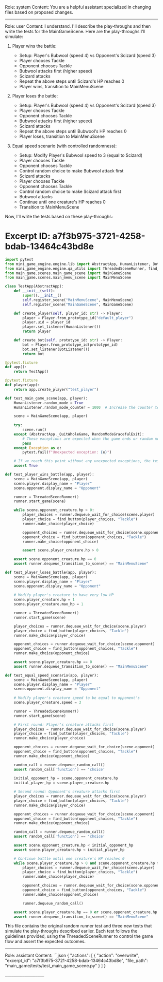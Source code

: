 Role: system
Content: You are a helpful assistant specialized in changing files based on proposed changes.
__________________
Role: user
Content: I understand. I'll describe the play-throughs and then write the tests for the MainGameScene. Here are the play-throughs I'll simulate:

1. Player wins the battle:
   - Setup: Player's Bubwool (speed 4) vs Opponent's Scizard (speed 3)
   - Player chooses Tackle
   - Opponent chooses Tackle
   - Bubwool attacks first (higher speed)
   - Scizard attacks
   - Repeat the above steps until Scizard's HP reaches 0
   - Player wins, transition to MainMenuScene

2. Player loses the battle:
   - Setup: Player's Bubwool (speed 4) vs Opponent's Scizard (speed 3)
   - Player chooses Tackle
   - Opponent chooses Tackle
   - Bubwool attacks first (higher speed)
   - Scizard attacks
   - Repeat the above steps until Bubwool's HP reaches 0
   - Player loses, transition to MainMenuScene

3. Equal speed scenario (with controlled randomness):
   - Setup: Modify Player's Bubwool speed to 3 (equal to Scizard)
   - Player chooses Tackle
   - Opponent chooses Tackle
   - Control random choice to make Bubwool attack first
   - Scizard attacks
   - Player chooses Tackle
   - Opponent chooses Tackle
   - Control random choice to make Scizard attack first
   - Bubwool attacks
   - Continue until one creature's HP reaches 0
   - Transition to MainMenuScene

Now, I'll write the tests based on these play-throughs:

# Excerpt ID: a7f3b975-3721-4258-bdab-13464c43bd8e
```python main_game/tests/test_main_game_scene.py
import pytest
from mini_game_engine.engine.lib import AbstractApp, HumanListener, BotListener, Player, Creature, Skill
from mini_game_engine.engine.qa_utils import ThreadedSceneRunner, find_button
from main_game.scenes.main_game_scene import MainGameScene
from main_game.scenes.main_menu_scene import MainMenuScene

class TestApp(AbstractApp):
    def __init__(self):
        super().__init__()
        self.register_scene("MainMenuScene", MainMenuScene)
        self.register_scene("MainGameScene", MainGameScene)

    def create_player(self, player_id: str) -> Player:
        player = Player.from_prototype_id("default_player")
        player.uid = player_id
        player.set_listener(HumanListener())
        return player

    def create_bot(self, prototype_id: str) -> Player:
        bot = Player.from_prototype_id(prototype_id)
        bot.set_listener(BotListener())
        return bot

@pytest.fixture
def app():
    return TestApp()

@pytest.fixture
def player(app):
    return app.create_player("test_player")

def test_main_game_scene(app, player):
    HumanListener.random_mode = True
    HumanListener.random_mode_counter = 1000  # Increase the counter to allow for more interactions

    scene = MainGameScene(app, player)
    
    try:
        scene.run()
    except (AbstractApp._QuitWholeGame, RandomModeGracefulExit):
        # These exceptions are expected when the game ends or random mode finishes
        pass
    except Exception as e:
        pytest.fail(f"Unexpected exception: {e}")

    # If we reach this point without any unexpected exceptions, the test is considered successful
    assert True

def test_player_wins_battle(app, player):
    scene = MainGameScene(app, player)
    scene.player.display_name = "Player"
    scene.opponent.display_name = "Opponent"

    runner = ThreadedSceneRunner()
    runner.start_game(scene)

    while scene.opponent_creature.hp > 0:
        player_choices = runner.dequeue_wait_for_choice(scene.player)
        player_choice = find_button(player_choices, "Tackle")
        runner.make_choice(player_choice)

        opponent_choices = runner.dequeue_wait_for_choice(scene.opponent)
        opponent_choice = find_button(opponent_choices, "Tackle")
        runner.make_choice(opponent_choice)

        assert scene.player_creature.hp > 0

    assert scene.opponent_creature.hp == 0
    assert runner.dequeue_transition_to_scene() == "MainMenuScene"

def test_player_loses_battle(app, player):
    scene = MainGameScene(app, player)
    scene.player.display_name = "Player"
    scene.opponent.display_name = "Opponent"
    
    # Modify player's creature to have very low HP
    scene.player_creature.hp = 1
    scene.player_creature.max_hp = 1

    runner = ThreadedSceneRunner()
    runner.start_game(scene)

    player_choices = runner.dequeue_wait_for_choice(scene.player)
    player_choice = find_button(player_choices, "Tackle")
    runner.make_choice(player_choice)

    opponent_choices = runner.dequeue_wait_for_choice(scene.opponent)
    opponent_choice = find_button(opponent_choices, "Tackle")
    runner.make_choice(opponent_choice)

    assert scene.player_creature.hp == 0
    assert runner.dequeue_transition_to_scene() == "MainMenuScene"

def test_equal_speed_scenario(app, player):
    scene = MainGameScene(app, player)
    scene.player.display_name = "Player"
    scene.opponent.display_name = "Opponent"
    
    # Modify player's creature speed to be equal to opponent's
    scene.player_creature.speed = 3

    runner = ThreadedSceneRunner()
    runner.start_game(scene)

    # First round: Player's creature attacks first
    player_choices = runner.dequeue_wait_for_choice(scene.player)
    player_choice = find_button(player_choices, "Tackle")
    runner.make_choice(player_choice)

    opponent_choices = runner.dequeue_wait_for_choice(scene.opponent)
    opponent_choice = find_button(opponent_choices, "Tackle")
    runner.make_choice(opponent_choice)

    random_call = runner.dequeue_random_call()
    assert random_call['function'] == 'choice'
    
    initial_opponent_hp = scene.opponent_creature.hp
    initial_player_hp = scene.player_creature.hp

    # Second round: Opponent's creature attacks first
    player_choices = runner.dequeue_wait_for_choice(scene.player)
    player_choice = find_button(player_choices, "Tackle")
    runner.make_choice(player_choice)

    opponent_choices = runner.dequeue_wait_for_choice(scene.opponent)
    opponent_choice = find_button(opponent_choices, "Tackle")
    runner.make_choice(opponent_choice)

    random_call = runner.dequeue_random_call()
    assert random_call['function'] == 'choice'

    assert scene.opponent_creature.hp < initial_opponent_hp
    assert scene.player_creature.hp < initial_player_hp

    # Continue battle until one creature's HP reaches 0
    while scene.player_creature.hp > 0 and scene.opponent_creature.hp > 0:
        player_choices = runner.dequeue_wait_for_choice(scene.player)
        player_choice = find_button(player_choices, "Tackle")
        runner.make_choice(player_choice)

        opponent_choices = runner.dequeue_wait_for_choice(scene.opponent)
        opponent_choice = find_button(opponent_choices, "Tackle")
        runner.make_choice(opponent_choice)

        runner.dequeue_random_call()

    assert scene.player_creature.hp == 0 or scene.opponent_creature.hp == 0
    assert runner.dequeue_transition_to_scene() == "MainMenuScene"
```

This file contains the original random runner test and three new tests that simulate the play-throughs described earlier. Each test follows the guidelines provided, using the ThreadedSceneRunner to control the game flow and assert the expected outcomes.
__________________
Role: assistant
Content: ```json
{
  "actions": [
    {
      "action": "overwrite",
      "excerpt_id": "a7f3b975-3721-4258-bdab-13464c43bd8e",
      "file_path": "main_game/tests/test_main_game_scene.py"
    }
  ]
}
```
__________________
